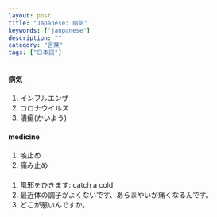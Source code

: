 ```yaml
---
layout: post
title: "Japanese: 病気"
keywords: ["janpanese"]
description: ""
category: "言葉"
tags: ["日本語"]
---
```



#### 病気
1. インフルエンザ
2. コロナウイルス
3. 潰瘍(かいよう)


#### medicine
1. 咳止め
2. 痛み止め



#### 
1. 風邪をひきます: catch a cold
2. 最近体の調子がよくないです、あらまやいが痛くなるんです。
3. どこが悪いんですか。

